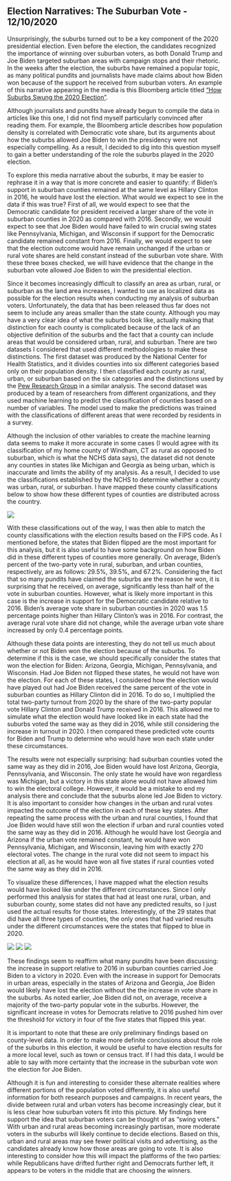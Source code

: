 ## Election Narratives: The Suburban Vote - 12/10/2020

Unsurprisingly, the suburbs turned out to be a key component of the 2020 presidential election. Even before the election, the candidates recognized the importance of winning over suburban voters, as both Donald Trump and Joe Biden targeted suburban areas with campaign stops and their rhetoric. In the weeks after the election, the suburbs have remained a popular topic, as many political pundits and journalists have made claims about how Biden won because of the support he received from suburban voters. An example of this narrative appearing in the media is this Bloomberg article titled [“How Suburbs Swung the 2020 Election”](https://www.bloomberg.com/graphics/2020-suburban-density-election/).

Although journalists and pundits have already begun to compile the data in articles like this one, I did not find myself particularly convinced after reading them. For example, the Bloomberg article describes how population density is correlated with Democratic vote share, but its arguments about how the suburbs allowed Joe Biden to win the presidency were not especially compelling. As a result, I decided to dig into this question myself to gain a better understanding of the role the suburbs played in the 2020 election.

To explore this media narrative about the suburbs, it may be easier to rephrase it in a way that is more concrete and easier to quantify: if Biden’s support in suburban counties remained at the same level as Hillary Clinton in 2016, he would have lost the election. What would we expect to see in the data if this was true? First of all, we would expect to see that the Democratic candidate for president received a larger share of the vote in suburban counties in 2020 as compared with 2016. Secondly, we would expect to see that Joe Biden would have failed to win crucial swing states like Pennsylvania, Michigan, and Wisconsin if support for the Democratic candidate remained constant from 2016. Finally, we would expect to see that the election outcome would have remain unchanged if the urban or rural vote shares are held constant instead of the suburban vote share. With these three boxes checked, we will have evidence that the change in the suburban vote allowed Joe Biden to win the presidential election.

Since it becomes increasingly difficult to classify an area as urban, rural, or suburban as the land area increases, I wanted to use as localized data as possible for the election results when conducting my analysis of suburban voters. Unfortunately, the data that has been released thus far does not seem to include any areas smaller than the state county. Although you may have a very clear idea of what the suburbs look like, actually making that distinction for each county is complicated because of the lack of an objective definition of the suburbs and the fact that a county can include areas that would be considered urban, rural, and suburban. There are two datasets I considered that used different methodologies to make these distinctions. The first dataset was produced by the National Center for Health Statistics, and it divides counties into six different categories based only on their population density. I then classified each county as rural, urban, or suburban based on the six categories and the distinctions used by the [Pew Research Group](https://www.pewsocialtrends.org/2018/05/22/demographic-and-economic-trends-in-urban-suburban-and-rural-communities/) in a similar analysis. The second dataset was produced by a team of researchers from different organizations, and they used machine learning to predict the classification of counties based on a number of variables. The model used to make the predictions was trained with the classifications of different areas that were recorded by residents in a survey. 

Although the inclusion of other variables to create the machine learning data seems to make it more accurate in some cases (I would agree with its classification of my home county of Windham, CT as rural as opposed to suburban, which is what the NCHS data says), the dataset did not denote any counties in states like Michigan and Georgia as being urban, which is inaccurate and limits the ability of my analysis. As a result, I decided to use the classifications established by the NCHS to determine whether a county was urban, rural, or suburban. I have mapped these county classifications below to show how these different types of counties are distributed across the country.

![](../figures/counties.png)

With these classifications out of the way, I was then able to match the county classifications with the election results based on the FIPS code. As I mentioned before, the states that Biden flipped are the most important for this analysis, but it is also useful to have some background on how Biden did in these different types of counties more generally. On average, Biden’s percent of the two-party vote in rural, suburban, and urban counties, respectively, are as follows: 29.5%, 39.5%, and 67.2%. Considering the fact that so many pundits have claimed the suburbs are the reason he won, it is surprising that he received, on average, significantly less than half of the vote in suburban counties. However, what is likely more important in this case is the increase in support for the Democratic candidate relative to 2016. Biden’s average vote share in suburban counties in 2020 was 1.5 percentage points higher than Hillary Clinton’s was in 2016. For contrast, the average rural vote share did not change, while the average urban vote share increased by only 0.4 percentage points.

Although these data points are interesting, they do not tell us much about whether or not Biden won the election because of the suburbs. To determine if this is the case, we should specifically consider the states that won the election for Biden: Arizona, Georgia, Michigan, Pennsylvania, and Wisconsin. Had Joe Biden not flipped these states, he would not have won the election. For each of these states, I considered how the election would have played out had Joe Biden received the same percent of the vote in suburban counties as Hillary Clinton did in 2016. To do so, I multiplied the total two-party turnout from 2020 by the share of the two-party popular vote Hillary Clinton and Donald Trump received in 2016. This allowed me to simulate what the election would have looked like in each state had the suburbs voted the same way as they did in 2016, while still considering the increase in turnout in 2020. I then compared these predicted vote counts for Biden and Trump to determine who would have won each state under these circumstances.

The results were not especially surprising: had suburban counties voted the same way as they did in 2016, Joe Biden would have lost Arizona, Georgia, Pennsylvania, and Wisconsin. The only state he would have won regardless was Michigan, but a victory in this state alone would not have allowed him to win the electoral college. However, it would be a mistake to end my analysis there and conclude that the suburbs alone led Joe Biden to victory. It is also important to consider how changes in the urban and rural votes impacted the outcome of the election in each of these key states. After repeating the same process with the urban and rural counties, I found that Joe Biden would have still won the election if urban and rural counties voted the same way as they did in 2016. Although he would have lost Georgia and Arizona if the urban vote remained constant, he would have won Pennsylvania, Michigan, and Wisconsin, leaving him with exactly 270 electoral votes. The change in the rural vote did not seem to impact his election at all, as he would have won all five states if rural counties voted the same way as they did in 2016. 

To visualize these differences, I have mapped what the election results would have looked like under the different circumstances. Since I only performed this analysis for states that had at least one rural, urban, and suburban county, some states did not have any predicted results, so I just used the actual results for those states. Interestingly, of the 29 states that did have all three types of counties, the only ones that had varied results under the different circumstances were the states that flipped to blue in 2020. 

![](../figures/suburban.png)
![](../figures/urban.png)
![](../figures/rural.png)

These findings seem to reaffirm what many pundits have been discussing: the increase in support relative to 2016 in suburban counties carried Joe Biden to a victory in 2020. Even with the increase in support for Democrats in urban areas, especially in the states of Arizona and Georgia, Joe Biden would likely have lost the election without the the increase in vote share in the suburbs. As noted earlier, Joe Biden did not, on average, receive a majority of the two-party popular vote in the suburbs. However, the significant increase in votes for Democrats relative to 2016 pushed him over the threshold for victory in four of the five states that flipped this year.

It is important to note that these are only preliminary findings based on county-level data. In order to make more definite conclusions about the role of the suburbs in this election, it would be useful to have election results for a more local level, such as town or census tract. If I had this data, I would be able to say with more certainty that the increase in the suburban vote won the election for Joe Biden. 

Although it is fun and interesting to consider these alternate realities where different portions of the population voted differently, it is also useful information for both research purposes and campaigns. In recent years, the divide between rural and urban voters has become increasingly clear, but it is less clear how suburban voters fit into this picture. My findings here support the idea that suburban voters can be thought of as “swing voters.” With urban and rural areas becoming increasingly partisan, more moderate voters in the suburbs will likely continue to decide elections. Based on this, urban and rural areas may see fewer political visits and advertising, as the candidates already know how those areas are going to vote. It is also interesting to consider how this will impact the platforms of the two parties: while Republicans have drifted further right and Democrats further left, it appears to be voters in the middle that are choosing the winners. 
